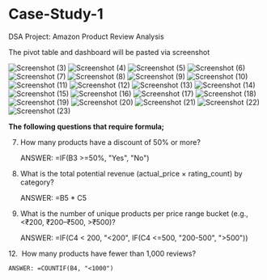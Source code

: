 # Case-Study-1
DSA Project: Amazon Product Review Analysis 

The pivot table and dashboard will be pasted via screenshot

![Screenshot (3)](https://github.com/user-attachments/assets/04cf80c7-a146-47bd-ab09-aaab9ecbf567)
![Screenshot (4)](https://github.com/user-attachments/assets/faf8b8ab-2b79-4e57-acf3-474d285a58b5)
![Screenshot (5)](https://github.com/user-attachments/assets/630612c5-55fd-44db-9fe8-b70a00649950)
![Screenshot (6)](https://github.com/user-attachments/assets/2fad865c-a65e-4066-b775-30f6bf1ade80)
![Screenshot (7)](https://github.com/user-attachments/assets/e8dee4a5-2060-4f14-8111-467dcb3ab43f)
![Screenshot (8)](https://github.com/user-attachments/assets/249385e1-18f0-43a2-a972-a974f14bea98)
![Screenshot (9)](https://github.com/user-attachments/assets/bcbd68e8-2d3e-4e91-9cb6-d226d89cfd7a)
![Screenshot (10)](https://github.com/user-attachments/assets/f3a6fa37-5732-40df-b1b7-861f9d065abe)
![Screenshot (11)](https://github.com/user-attachments/assets/67e5b4fc-94f9-4009-bb7f-c0e1493f9c77)
![Screenshot (12)](https://github.com/user-attachments/assets/31b66728-a564-4c11-b3e1-41e1d3e7e85f)
![Screenshot (13)](https://github.com/user-attachments/assets/d9946170-509b-428e-a5c8-5f6d67348663)
![Screenshot (14)](https://github.com/user-attachments/assets/a1ca0395-61a5-4935-9e72-4d975876a5ff)
![Screenshot (15)](https://github.com/user-attachments/assets/34a0c37e-0d68-4ad4-822f-bab2286c4c39)
![Screenshot (16)](https://github.com/user-attachments/assets/16fe87a6-790b-4790-a8e6-df795adbea46)
![Screenshot (17)](https://github.com/user-attachments/assets/8ad01be2-a8b3-4116-8fab-9394b860cab6)
![Screenshot (18)](https://github.com/user-attachments/assets/8814127c-6495-4151-a3d4-bc4abfefa94f)
![Screenshot (19)](https://github.com/user-attachments/assets/a35c202e-f974-4ef8-bcb1-c1c837d17fa0)
![Screenshot (20)](https://github.com/user-attachments/assets/7d1178b2-b657-47ab-8429-e84790028c95)
![Screenshot (21)](https://github.com/user-attachments/assets/179f5221-929d-4922-903d-2a8b7da439b1)
![Screenshot (22)](https://github.com/user-attachments/assets/b23ddad6-c6be-4197-beca-87a3e6f40317)
![Screenshot (23)](https://github.com/user-attachments/assets/cb60c043-dc18-482f-aff8-3b17a84c48bf)



**The following questions that require formula;**

7. How many products have a discount of 50% or more?

   ANSWER: =IF(B3 >=50%, "Yes", "No")

9. What is the total potential revenue (actual_price × rating_count) by category?

    ANSWER: =B5 * C5

10. What is the number of unique products per price range bucket (e.g., <₹200, ₹200–₹500, >₹500)?

    ANSWER: =IF(C4 < 200, "<200", IF(C4 <=500, "200-500", ">500"))

12.  How many products have fewer than 1,000 reviews?

    ANSWER: =COUNTIF(B4, "<1000")




